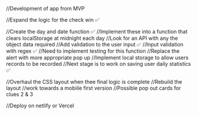 //Development of app from MVP

//Expand the logic for the check win ✅

//Create the day and date function ✅
//Implement these into a function that clears localStorage at midnight each day
//Look for an API with any the object data required
//Add validation to the user input ✅
//Input validation with regex ✅
//Need to implement testing for this function
//Replace the alert with more appropriate pop up
//Implement local storage to allow users records to be recorded
//Next stage is to work on saving user daily statistics ✅

//Overhaul the CSS layout when thee final logic is complete
//Rebuild the layout
//work towards a mobiile first version
//Possible pop out cards for clues 2 & 3

//Deploy on netlify or Vercel

